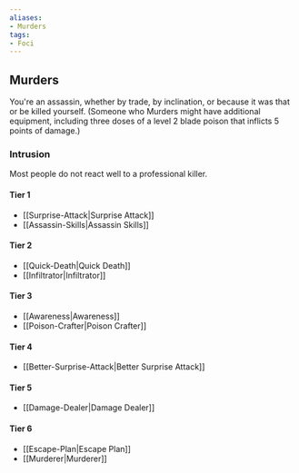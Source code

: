 ```yaml
---
aliases:
- Murders
tags:
- Foci
---
```


  
## Murders  
You're an assassin, whether by trade, by inclination, or because it was that or be killed yourself. (Someone who Murders might have additional equipment, including three doses of a level 2 blade poison that inflicts 5 points of damage.)  
 ### Intrusion  
Most people do not react well to a professional killer.   
#### Tier 1    
* [[Surprise-Attack|Surprise Attack]]  
* [[Assassin-Skills|Assassin Skills]]  
#### Tier 2    
* [[Quick-Death|Quick Death]]  
* [[Infiltrator|Infiltrator]]  
#### Tier 3    
  - [[Awareness|Awareness]]  
  - [[Poison-Crafter|Poison Crafter]]  
#### Tier 4    
* [[Better-Surprise-Attack|Better Surprise Attack]]  
#### Tier 5    
* [[Damage-Dealer|Damage Dealer]]  
#### Tier 6    
  - [[Escape-Plan|Escape Plan]]  
  - [[Murderer|Murderer]]